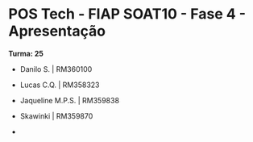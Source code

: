 # POS Tech - FIAP SOAT10 - Fase 4 - Apresentação

**Turma: 25**

- Danilo S. | RM360100
- Lucas C.Q. | RM358323
- Jaqueline M.P.S. | RM359838
- Skawinki | RM359870

- 
